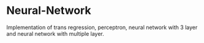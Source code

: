 # Neural-Network
Implementation of trans regression, perceptron, neural network with 3 layer and neural network with multiple layer.
